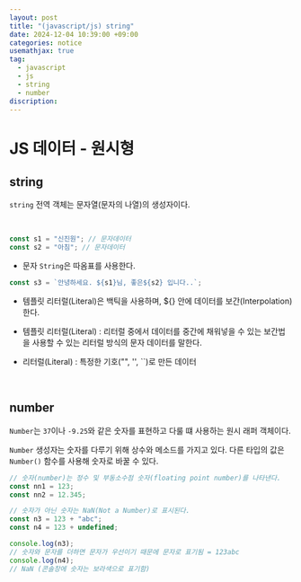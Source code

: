 ```yaml
---
layout: post
title: "(javascript/js) string"
date: 2024-12-04 10:39:00 +09:00
categories: notice
usemathjax: true
tag:
  - javascript
  - js
  - string
  - number
discription:
---
```


# JS 데이터 - 원시형

## string

`string` 전역 객체는 문자열(문자의 나열)의 생성자이다.

<br>

```js
const s1 = "신진원"; // 문자데이터
const s2 = "아침"; // 문자데이터
```

- 문자 `String`은 따옴표를 사용한다.

```js
const s3 = `안녕하세요. ${s1}님, 좋은${s2} 입니다..`;
```

- 템플릿 리터럴(Literal)은 백틱을 사용하며, ${} 안에 데이터를 보간(Interpolation)한다.

- 템플릿 리터럴(Literal) : 리터럴 중에서 데이터를 중간에 채워넣을 수 있는 보간법을 사용할 수 있는 리터럴 방식의 문자 데이터를 말한다.

- 리터럴(Literal) : 특정한 기호("", '', ``)로 만든 데이터

<br>

## number

`Number`는 `37`이나 `-9.25`와 같은 숫자를 표현하고 다룰 떄 사용하는 원시 래퍼 객체이다.

`Number` 생성자는 숫자를 다루기 위해 상수와 메소드를 가지고 있다. 다른 타입의 값은 `Number()` 함수를 사용해 숫자로 바꿀 수 있다.

```js
// 숫자(number)는 정수 및 부동소수점 숫자(floating point number)를 나타낸다.
const nn1 = 123;
const nn2 = 12.345;

// 숫자가 아닌 숫자는 NaN(Not a Number)로 표시된다.
const n3 = 123 + "abc";
const n4 = 123 + undefined;

console.log(n3);
// 숫자와 문자를 더하면 문자가 우선이기 때문에 문자로 표기됨 = 123abc
console.log(n4);
// NaN (콘솔창에 숫자는 보라색으로 표기함)
```
